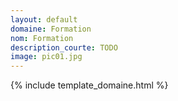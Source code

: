 ```yaml
---
layout: default
domaine: Formation
nom: Formation
description_courte: TODO
image: pic01.jpg
---
```

{% include template_domaine.html %}
